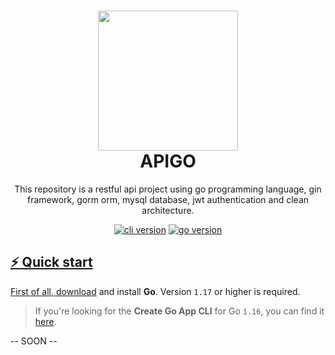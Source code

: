 <h1 align="center">
  <img src="https://upload.wikimedia.org/wikipedia/commons/thumb/0/05/Go_Logo_Blue.svg/512px-Go_Logo_Blue.svg.png" width="224px"/><br/>
  APIGO
</h1>
<p align="center">This repository is a restful api project using go programming language, gin framework, gorm orm, mysql database, jwt authentication and clean architecture.</p>

<p align="center"><a href="https://github.com/apigo/cli/releases" target="_blank"><img src="https://img.shields.io/badge/version-v0.0.1-blue?style=for-the-badge&logo=none" alt="cli version" /></a>&nbsp;<a href="https://pkg.go.dev/github.com/apigo/cli/v3?tab=doc" target="_blank"><img src="https://img.shields.io/badge/Go-1.17+-00ADD8?style=for-the-badge&logo=go" alt="go version" /></p>

## ⚡️ Quick start

First of all, [download](https://golang.org/dl/) and install **Go**. Version `1.17` or higher is required.

> If you're looking for the **Create Go App CLI** for Go `1.16`, you can find it [here](https://github.com/create-go-app/cli/tree/v2).

-- SOON --